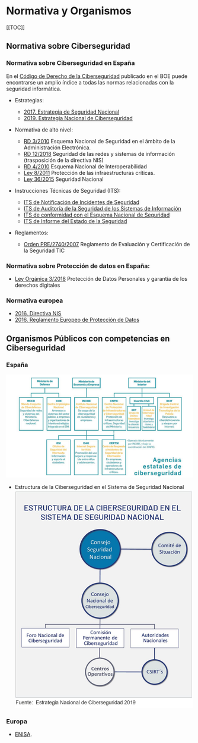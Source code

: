 # Normativa y Organismos

[[TOC]]


## Normativa sobre Ciberseguridad

### Normativa sobre Ciberseguridad en España

En el [Código de Derecho de la Ciberseguridad](https://www.boe.es/biblioteca_juridica/codigos/codigo.php?id=173&modo=1&nota=0&tab=2)
publicado en el BOE puede encontrarse un amplio índice a todas las normas relacionadas con la seguridad 
informática.

- Estrategias:
    - [2017. Estrategia de Seguridad Nacional](https://www.dsn.gob.es/estrategias-publicaciones/estrategias/estrategia-seguridad-nacional-2017)
    - [2019. Estrategia Nacional de Ciberseguridad](https://www.dsn.gob.es/documento/estrategia-nacional-ciberseguridad-2019)

- Normativa de alto nivel:
    - [RD 3/2010](https://www.boe.es/buscar/act.php?id=BOE-A-2010-1330) Esquema Nacional de Seguridad en el ámbito de la Administración Electrónica.
    - [RD 12/2018](https://www.boe.es/diario_boe/txt.php?id=BOE-A-2018-12257) Seguridad de las redes y sistemas de información (trasposición de la directiva NIS)
    - [RD 4/2010](https://www.boe.es/buscar/act.php?id=BOE-A-2010-1331) Esquema Nacional de Interoperabilidad
    - [Ley 8/2011](https://www.ccn-cert.cni.es/publico/InfraestructurasCriticaspublico/Ley82011-de28deabril-PIC.pdf) Protección
de las infraestructuras críticas.
    - [Ley 36/2015](https://www.boe.es/buscar/act.php?id=BOE-A-2015-10389) Seguridad Nacional

- Instrucciones Técnicas de Seguridad (ITS):
    - [ITS de Notificación de Incidentes de Seguridad]()
    - [ITS de Auditoría de la Seguridad de los Sistemas de Información]()
    - [ITS de conformidad con el Esquema Nacional de Seguridad]()
    - [ITS de Informe del Estado de la Seguridad]()

- Reglamentos:
    - [Orden PRE/2740/2007](https://www.boe.es/buscar/act.php?id=BOE-A-2007-16830) Reglamento de Evaluación y Certificación de la Seguridad TIC

### Normativa sobre Protección de datos en España:

- [Ley Orgánica 3/2018](https://www.boe.es/buscar/act.php?id=BOE-A-2018-16673) Protección de Datos Personales y garantía de los derechos digitales
<!--
- [RD 1720/2007](https://www.boe.es/buscar/act.php?id=BOE-A-2008-979) Reglamento de desarrollo de protección de datos de carácter personal
-->

### Normativa europea
- [2016. Directiva NIS](https://www.boe.es/doue/2016/194/L00001-00030.pdf)
- [2016. Reglamento Europeo de Protección de Datos](https://www.boe.es/doue/2016/119/L00001-00088.pdf)

## Organismos Públicos con competencias en Ciberseguridad
### España
![IMG](./img/organismoscompetentes.jpg)

* Estructura de la Ciberseguridad en el Sistema de Seguridad Nacional
![IMG](./img/dsn.jpg)

### Europa
- [ENISA](https://www.enisa.europa.eu/). 








 



